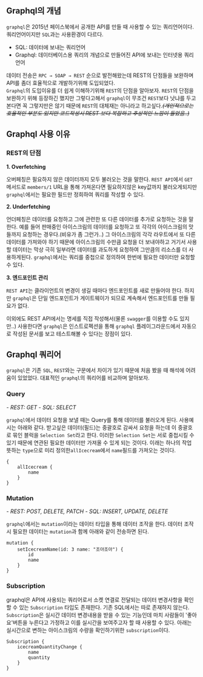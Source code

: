 
## Graphql의 개념
`graphql`은 2015년 페이스북에서 공개한 API를 만들 때 사용할 수 있는 쿼리언어이다. 쿼리언어이지만 `SQL`과는 사용환경이 다르다. 

- SQL: 데이터에 보내는 쿼리언어
- Graphql: 데이터베이스용 쿼리의 개념으로 만들어진 API에 보내는 인터넷용 쿼리언어

데이터 전송은 `RPC → SOAP → REST` 순으로 발전해왔는데 REST의 단점들을 보완하며 API를 좀더 효율적으로 개발하기위해 도입되었다.   
`Graphql`의 도입이유를 더 쉽게 이해하기위해 `REST`의 단점을 알아보자. `REST`의 단점을 보완하기 위해 등장하긴 했지만 그렇다고해서 `graphql`이 무조건 `REST`보다 낫냐를 두고 본다면 꼭 그렇지만은 않기 때문에 `REST`의 대체재는 아니라고 하고싶다.~~_(개인적으로는 효율적인 부분도 있지만 코드작성시 REST 보다 복잡하고 추상적인 느낌이 들었음..)_~~

## Graphql 사용 이유
### REST의 단점

**1. Overfetching**
    
오버페칭은 필요하지 않은 데이터까지 모두 불러오는 것을 말한다. `REST API`에서 `GET`메서드로 `members/1` URL을 통해 가져온다면 필요하지않은 key값까지 불러오게되지만 `graphql`에서는 필요한 필드만 정희하여 쿼리를 작성할 수 있다.
    
**2. Underfetching**
    
언더페칭은 데이터를 요청하고 그에 관련한 또 다른 데이터를 추가로 요청하는 것을 말한다. 예를 들어 판매중인 아이스크림의 데이터를 요청하고 또 각각의 아이스크림의 맛들까지 요청하는 경우다.(비유가 좀 그런가..) 그 아이스크림의 각각 라우트에서 또 다른 데이터를 가져와야 하기 때문에 아이스크림의 수만큼 요청을 더 보내야하고 거기서 사용할 데이터는 막상 극히 일부라면 데이터를 과도하게 요청하여 그만큼의 리소스를 더 사용하게된다. `graphql`에서는 쿼리를 중첩으로 정의하여 한번에 필요한 데이터만 요청할 수 있다. 
    
**3. 엔드포인트 관리**
    
`REST API`는 클라이언트의 변경이 생길 때마다 엔드포인트를 새로 만들어야 한다. 하지만 `graphql`은 단일 엔드포인트가 게이트웨이가 되므로 계속해서 엔드포인트를 만들 필요가 없다. 
    

이외에도 REST API에서는 명세를 직접 작성해서(물론 `swagger`를 이용할 수도 있지만..) 사용한다면 `graphql`은 인스트로펙션을 통해 `graphql` 플레이그라운드에서 자동으로 작성된 문서를 보고 테스트해볼 수 있다는 장점이 있다.

## Graphql 쿼리어

`graphql`은 기존 `SQL`, `REST`와는 구문에서 차이가 있기 때문에 처음 봤을 때 해석에 어려움이 있었었다. 대표적인 `graphql`의 쿼리어를 비교하며 알아보자.

### Query

_- REST: GET_
_- SQL: SELECT_

`graphql`에서 데이터 요청을 보낼 때는 Query를 통해 데이터를 불러오게 된다.  사용예시는 아래와 같다. 받고싶은 데이터(필드)는 중괄호로 감싸서 요청을 하는데 이 중괄호로 묶인 블럭을 `Selection Set`라고 한다. 이러한 `Selection Set`는 서로 중첩시킬 수 있기 때문에 연관된 필요한 데이터만 가져올 수 있게 되는 것이다. 이래는 하나의 작업 뜻하는 `type`으로 미리 정의한`allIcecream`에서 `name`필드를 가져오는 것이다.

```
{
	allIcecream {
		name
	}
}
```

### Mutation

_- REST: POST, DELETE, PATCH_
_- SQL: INSERT, UPDATE, DELETE_

`graphql`에서는 `mutation`이라는 데이터 타입을 통해 데이터 조작을 한다. 데이터 조작시 필요한 데이터는 `mutation`과 함께 아래와 같이 전송하면 된다.

```
mutation {
	setIcecreamName(id: 3 name: "조아조아") {
		id
		name
	}
}
```

### Subscription

graphql은 API에 사용되는 쿼리어로서 소켓 연결로 전달되는 데이터 변경사항을 확인할 수 있는 `Subscription` 타입도 존재한다. 기존 SQL에서는 따로 존재하지 않는다. `Subscription`은 실시간 데이터 변경내용을 받을 수 있는 기능인데 마치 사람들이 '좋아요'버튼을 누른다고 가정하고 이를 실시간을 보여주고자 할 때 사용할 수 있다. 아래는 실시간으로 변하는 아이스크림의 수량을 확인하기위한 `subscription`이다.
```
Subscription {
	icecreamQuantityChange {
    	name
        quantity
    }
}
